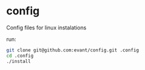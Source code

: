 config
======

Config files for linux instalations

run:

```bash
git clone git@github.com:evant/config.git .config
cd .config
./install
```
